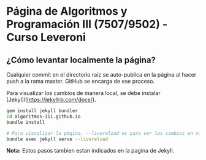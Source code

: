 # Página de Algoritmos y Programación III (7507/9502) - Curso Leveroni

## ¿Cómo levantar localmente la página?

Cualquier commit en el directorio raíz se auto-publica en la página al hacer push a la rama master. GitHub se encarga de ese proceso.

Para visualizar los cambios de manera local, se debe instalar [Jekyl]l(https://jekyllrb.com/docs/).

```sh
gem install jekyll bundler
cd algoritmos-iii.github.io
bundle install

# Para visualizar la página. --livereload es para ver los cambios en vivo.
bundle exec jekyll serve --livereload
```

**Nota:** Estos pasos tambien estan indicados en la pagina de Jekyll.
